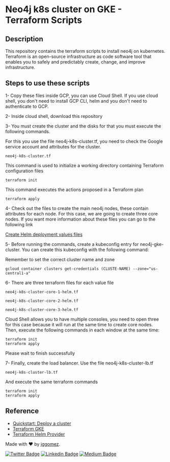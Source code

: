 # Neo4j k8s cluster on GKE - Terraform Scripts

## Description

This repository contains the terraform scripts to install neo4j on kubernetes. Terraform is an open-source infrastructure as code software tool that enables you to safely and predictably create, change, and improve infrastructure.

## Steps to use these scripts

1- Copy these files inside GCP, you can use Cloud Shell. If you use cloud shell, you don't need to install GCP CLI, helm and you don't need to authenticate to GCP.

2- Inside cloud shell, download this repository

3- You must create the cluster and the disks for that you must execute the following commands.

For this you use the file neo4j-k8s-cluster.tf, you need to check the Google service account and attributes for the cluster.

```
neo4j-k8s-cluster.tf
```

This command is used to initialize a working directory containing Terraform configuration files
```
terraform init
```

This command executes the actions proposed in a Terraform plan
```
terraform apply
```

4- Check out the files to create the main neo4j nodes, these contain attributes for each node. For this case, we are going to create three core nodes. If you want more information about these files you can go to the following link

[Create Helm deployment values files](https://neo4j.com/docs/operations-manual/current/kubernetes/quickstart-cluster/create-value-file/)

5- Before running the commands, create a kubeconfig entry for neo4j-gke-cluster. You can create this kubeconfig with the following command:

Remember to set the correct cluster name and zone

```
gcloud container clusters get-credentials (CLUSTE-NAME) --zone="us-central1-a"
```

6- There are three terraform files for each value file

```
neo4j-k8s-cluster-core-1-helm.tf

neo4j-k8s-cluster-core-2-helm.tf

neo4j-k8s-cluster-core-3-helm.tf
```

Cloud Shell allows you to have multiple consoles, you need to open three for this case because it will run at the same time to create core nodes. Then, execute the following commands in each window at the same time:


```
terraform init
terraform apply
```

Please wait to finish successfully

7- Finally, create the load balancer. Use the file neo4j-k8s-cluster-lb.tf

```
neo4j-k8s-cluster-lb.tf
```

And execute the same terraform commands

```
terraform init
terraform apply
```

## Reference

- [Quickstart: Deploy a cluster](https://neo4j.com/docs/operations-manual/current/kubernetes/quickstart-cluster/)
- [Terraform GKE](https://registry.terraform.io/providers/hashicorp/google/latest/docs/guides/using_gke_with_terraform)
- [Terraform Helm Provider](https://registry.terraform.io/providers/hashicorp/helm/latest/docs)


Made with ❤ by  [jggomez](https://devhack.co).

[![Twitter Badge](https://img.shields.io/badge/-@jggomezt-1ca0f1?style=flat-square&labelColor=1ca0f1&logo=twitter&logoColor=white&link=https://twitter.com/jggomezt)](https://twitter.com/jggomezt)
[![Linkedin Badge](https://img.shields.io/badge/-jggomezt-blue?style=flat-square&logo=Linkedin&logoColor=white&link=https://www.linkedin.com/in/jggomezt/)](https://www.linkedin.com/in/jggomezt/)
[![Medium Badge](https://img.shields.io/badge/-@jggomezt-03a57a?style=flat-square&labelColor=000000&logo=Medium&link=https://medium.com/@jggomezt)](https://medium.com/@jggomezt)

